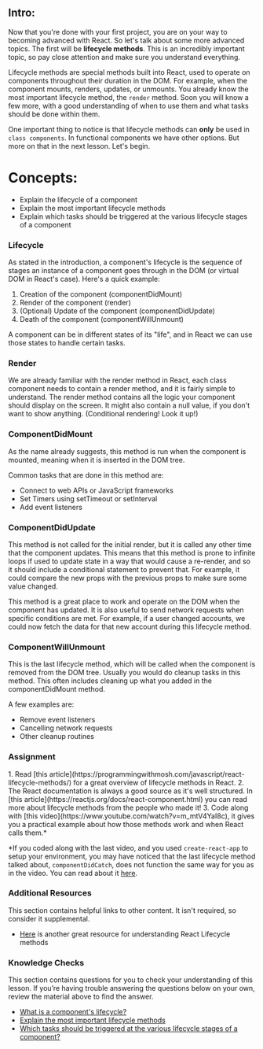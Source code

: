 ## Intro:


Now that you're done with your first project, you are on your way to becoming advanced with React. So let's talk about some more advanced topics. The first will be **lifecycle methods**. This is an incredibly important topic, so pay close attention and make sure you understand everything.

Lifecycle methods are special methods built into React, used to operate on components throughout their duration in the DOM.  For example, when the component mounts, renders, updates, or unmounts. You already know the most important lifecycle method, the `render` method. Soon you will know a few more, with a good understanding of when to use them and what tasks should be done within them.

One important thing to notice is that lifecycle methods can **only** be used in `class components`. In functional components we have other options. But more on that in the next lesson. Let's begin.

# Concepts:


- Explain the lifecycle of a component
- Explain the most important lifecycle methods
- Explain which tasks should be triggered at the various lifecycle stages of a component

### Lifecycle

As stated in the introduction, a component's lifecycle is the sequence of stages an instance of a component goes through in the DOM (or virtual DOM in React's case). Here's a quick example:

1. Creation of the component (componentDidMount)
2. Render of the component (render)
3. (Optional) Update of the component (componentDidUpdate)
4. Death of the component (componentWillUnmount)

A component can be in different states of its "life", and in React we can use those states to handle certain tasks.

### Render

We are already familiar with the render method in React, each class component needs to contain a render method, and it is fairly simple to understand. The render method contains all the logic your component should display on the screen. It might also contain a null value, if you don't want to show anything. (Conditional rendering! Look it up!)

### ComponentDidMount

As the name already suggests, this method is run when the component is mounted, meaning when it is inserted in the DOM tree.

Common tasks that are done in this method are:

- Connect to web APIs or JavaScript frameworks
- Set Timers using setTimeout or setInterval
- Add event listeners

### ComponentDidUpdate

This method is not called for the initial render, but it is called any other time that the component updates. This means that this method is prone to infinite loops if used to update state in a way that would cause a re-render, and so it should include a conditional statement to prevent that. For example, it could compare the new props with the previous props to make sure some value changed.

This method is a great place to work and operate on the DOM when the component has updated. It is also useful to send network requests when specific conditions are met. For example, if a user changed accounts, we could now fetch the data for that new account during this lifecycle method.

### ComponentWillUnmount

This is the last lifecycle method, which will be called when the component is removed from the DOM tree. Usually you would do cleanup tasks in this method. This often includes cleaning up what you added in the componentDidMount method.

A few examples are:

- Remove event listeners
- Cancelling network requests
- Other cleanup routines

### Assignment

<div class="lesson-content__panel" markdown="1">
1. Read [this article](https://programmingwithmosh.com/javascript/react-lifecycle-methods/) for a great overview of lifecycle methods in React.
2. The React documentation is always a good source as it's well structured. In [this article](https://reactjs.org/docs/react-component.html) you can read more about lifecycle methods from the people who made it!
3. Code along with [this video](https://www.youtube.com/watch?v=m_mtV4YaI8c), it gives you a practical example about how those methods work and when React calls them.*

*If you coded along with the last video, and you used `create-react-app` to setup your environment, you may have noticed that the last lifecycle method talked about, `componentDidCatch`, does not function the same way for you as in the video. You can read about it [here](https://stackoverflow.com/a/48354840).
</div>

### Additional Resources
This section contains helpful links to other content. It isn't required, so consider it supplemental.

- [Here](https://blog.bitsrc.io/react-16-lifecycle-methods-how-and-when-to-use-them-f4ad31fb2282) is another great resource for understanding React Lifecycle methods

### Knowledge Checks
This section contains questions for you to check your understanding of this lesson. If you’re having trouble answering the questions below on your own, review the material above to find the answer.

- <a class="knowledge-check-link" href="#lifecycle">What is a component's lifecycle?</a>
- <a class="knowledge-check-link" href="https://programmingwithmosh.com/javascript/react-lifecycle-methods/">Explain the most important lifecycle methods</a>
- <a class="knowledge-check-link" href="https://reactjs.org/docs/react-component.html">Which tasks should be triggered at the various lifecycle stages of a component?</a>
